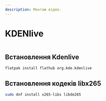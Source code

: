 ```yaml
---
description: Монтаж відео.
---
```


# KDENlive

<figure><img src="../../../.gitbook/assets/image (58).png" alt=""><figcaption></figcaption></figure>

## Встановлення Kdenlive

```bash
flatpak install flathub org.kde.kdenlive
```

## Встановлення кодеків libx265

```bash
sudo dnf install x265-libs libde265
```
